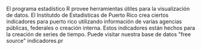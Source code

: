El programa estadístico R provee herramientas útiles para la visualización de datos. El Institutdo de Estadisticas de Puerto Rico crea ciertos indicadores para puerto rico utilizando información de varias agencias públicas, federales o creación interna. Estos indicadores están hechos para la creación de series de tiempo. Puede visitar nuestra base de datos "free source" indicadores.pr
